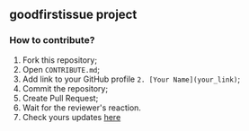 ## goodfirstissue project
### How to contribute?
1. Fork this repository;
2. Open `CONTRIBUTE.md`;
3. Add link to your GitHub profile `2. [Your Name](your_link)`;
4. Commit the repository;
5. Create Pull Request;
6. Wait for the reviewer's reaction.
7. Check yours updates [here](https://github.com/gitcommunity/goodfirstissue/blob/main/CONTRIBUTE.md)
